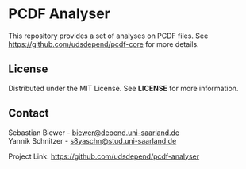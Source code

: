 # PCDF Analyser

This repository provides a set of analyses on PCDF files. See https://github.com/udsdepend/pcdf-core for more details.

## License
Distributed under the MIT License. See **LICENSE** for more information.

## Contact 

Sebastian Biewer - biewer@depend.uni-saarland.de <br />
Yannik Schnitzer - s8yaschn@stud.uni-saarland.de

Project Link: https://github.com/udsdepend/pcdf-analyser
